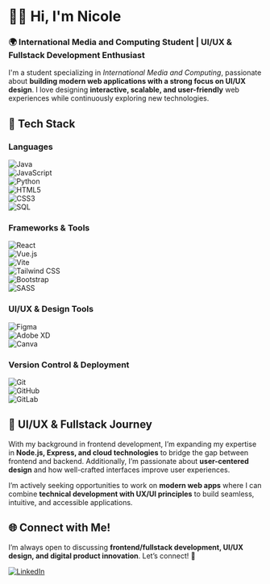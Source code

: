 # 👋🏾 Hi, I'm Nicole  

### 🌍 International Media and Computing Student | UI/UX & Fullstack Development Enthusiast  

I'm a student specializing in *International Media and Computing*, passionate about **building modern web applications with a strong focus on UI/UX design**. 
I love designing **interactive, scalable, and user-friendly** web experiences while continuously exploring new technologies.  

## 🧩 Tech Stack  

### **Languages**  
![Java](https://img.shields.io/badge/java-%23ED8B00.svg?style=for-the-badge&logo=openjdk&logoColor=white)  
![JavaScript](https://img.shields.io/badge/javascript-%23323330.svg?style=for-the-badge&logo=javascript&logoColor=%23F7DF1E)  
![Python](https://img.shields.io/badge/python-%233776AB.svg?style=for-the-badge&logo=python&logoColor=white)  
![HTML5](https://img.shields.io/badge/html5-%23E34F26.svg?style=for-the-badge&logo=html5&logoColor=white)  
![CSS3](https://img.shields.io/badge/css3-%231572B6.svg?style=for-the-badge&logo=css3&logoColor=white)  
![SQL](https://img.shields.io/badge/sql-%234C4C4C.svg?style=for-the-badge&logo=database&logoColor=white)  

### **Frameworks & Tools**  
![React](https://img.shields.io/badge/react-%2361DAFB.svg?style=for-the-badge&logo=react&logoColor=white)  
![Vue.js](https://img.shields.io/badge/vuejs-%234FC08D.svg?style=for-the-badge&logo=vuedotjs&logoColor=white)  
![Vite](https://img.shields.io/badge/vite-%23646CFF.svg?style=for-the-badge&logo=vite&logoColor=white)  
![Tailwind CSS](https://img.shields.io/badge/tailwindcss-%2338B2AC.svg?style=for-the-badge&logo=tailwind-css&logoColor=white)  
![Bootstrap](https://img.shields.io/badge/bootstrap-%23563D7C.svg?style=for-the-badge&logo=bootstrap&logoColor=white)  
![SASS](https://img.shields.io/badge/SASS-%23CC6699.svg?style=for-the-badge&logo=sass&logoColor=white)  

### **UI/UX & Design Tools**  
![Figma](https://img.shields.io/badge/Figma-%23F24E1E.svg?style=for-the-badge&logo=figma&logoColor=white)  
![Adobe XD](https://img.shields.io/badge/Adobe%20XD-470137?style=for-the-badge&logo=Adobe%20XD&logoColor=#FF61F6)  
![Canva](https://img.shields.io/badge/Canva-%2300C4CC.svg?style=for-the-badge&logo=Canva&logoColor=white)  

### **Version Control & Deployment**  
![Git](https://img.shields.io/badge/Git-%23F05033.svg?style=for-the-badge&logo=git&logoColor=white)  
![GitHub](https://img.shields.io/badge/github-%23121011.svg?style=for-the-badge&logo=github&logoColor=white)  
![GitLab](https://img.shields.io/badge/gitlab-%23FC6D26.svg?style=for-the-badge&logo=gitlab&logoColor=white)  

## 🎨 UI/UX & Fullstack Journey  

With my background in frontend development, I’m expanding my expertise in **Node.js, Express, and cloud technologies** to bridge the gap between frontend and backend. Additionally, I’m passionate about **user-centered design** and how well-crafted interfaces improve user experiences.  

I’m actively seeking opportunities to work on **modern web apps** where I can combine **technical development with UX/UI principles** to build seamless, intuitive, and accessible applications.  

## 🌐 Connect with Me!  

I’m always open to discussing **frontend/fullstack development, UI/UX design, and digital product innovation**. Let’s connect! 🚀  

[![LinkedIn](https://img.shields.io/badge/LinkedIn-%230077B5.svg?logo=linkedin&logoColor=white)](https://linkedin.com/in/nicole-mk12)  
